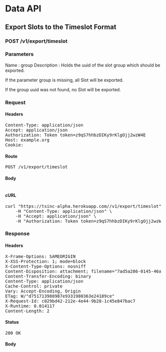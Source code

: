 # Data API

## Export Slots to the Timeslot Format

### POST /v1/export/timeslot

### Parameters

Name : group
Description : Holds the uuid of the slot group which should be exported.

If the parameter group is missing, all Slot will be exported.

If the group uuid was not found, no Slot will be exported.

### Request

#### Headers

<pre>Content-Type: application/json
Accept: application/json
Authorization: Token token=z9qS7hhbzDIKy9rKlgOjj2wzW4E
Host: example.org
Cookie: </pre>

#### Route

<pre>POST /v1/export/timeslot</pre>

#### Body
```javascript

```


#### cURL

<pre class="request">curl &quot;https://tsinc-alpha.herokuapp.com//v1/export/timeslot&quot; -d &#39;{&quot;group&quot;:&quot;7ad5a286-0145-46ac-b6bf-e2f004e3f35d&quot;}&#39; -X POST \
	-H &quot;Content-Type: application/json&quot; \
	-H &quot;Accept: application/json&quot; \
	-H &quot;Authorization: Token token=z9qS7hhbzDIKy9rKlgOjj2wzW4E&quot;</pre>

### Response

#### Headers

<pre>X-Frame-Options: SAMEORIGIN
X-XSS-Protection: 1; mode=block
X-Content-Type-Options: nosniff
Content-Disposition: attachment; filename=&quot;7ad5a286-0145-46ac-b6bf-e2f004e3f35d.json&quot;
Content-Transfer-Encoding: binary
Content-Type: application/json
Cache-Control: private
Vary: Accept-Encoding, Origin
ETag: W/&quot;d751713988987e9331980363e24189ce&quot;
X-Request-Id: c029bd42-212e-4e44-9b28-1c45e847bac7
X-Runtime: 0.014117
Content-Length: 2</pre>

#### Status

<pre>200 OK</pre>

#### Body

```javascript

```
